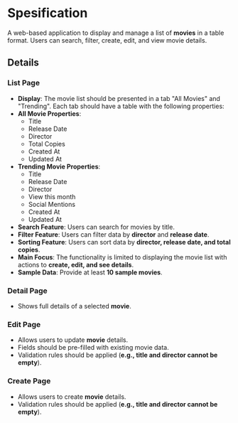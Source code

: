 # **Spesification**  
A web-based application to display and manage a list of **movies** in a table format. Users can search, filter, create, edit, and view movie details.  

## **Details**  

### **List Page**  
- **Display**: The movie list should be presented in a tab "All Movies" and "Trending". Each tab should have a table with the following properties:
- **All Movie Properties**:  
  - Title  
  - Release Date  
  - Director  
  - Total Copies  
  - Created At  
  - Updated At  
- **Trending Movie Properties**:  
  - Title  
  - Release Date  
  - Director  
  - View this month
  - Social Mentions
  - Created At  
  - Updated At  
- **Search Feature**: Users can search for movies by title.  
- **Filter Feature**: Users can filter data by **director** and **release date**.  
- **Sorting Feature**: Users can sort data by **director, release date, and total copies**.  
- **Main Focus**: The functionality is limited to displaying the movie list with actions to **create, edit, and see details**.  
- **Sample Data**: Provide at least **10 sample movies**.  

### **Detail Page**  
- Shows full details of a selected **movie**.  

### **Edit Page**  
- Allows users to update **movie** details.  
- Fields should be pre-filled with existing movie data.  
- Validation rules should be applied (**e.g., title and director cannot be empty**).  

### **Create Page**  
- Allows users to create **movie** details.  
- Validation rules should be applied (**e.g., title and director cannot be empty**).  

